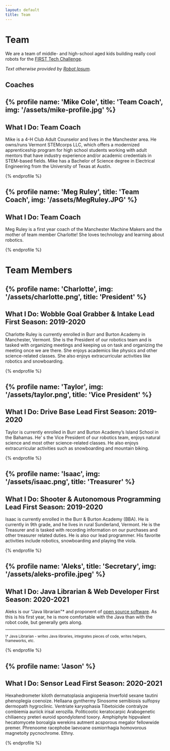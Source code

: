 ```yaml
---
layout: default
title: Team
---
```

# Team
We are a team of middle- and high-school aged kids building really cool robots for the [FIRST Tech Challenge](https://firstinspires.org).  

*Text otherwise provided by [Robot Ipsum](https://robotipsum.github.io/).*

## Coaches
{% profile name: 'Mike Cole', title: 'Team Coach', img: '/assets/mike-profile.jpg' %}
---
What I Do: Team Coach
---

Mike is a 4-H Club Adult Counselor and lives in the Manchester area. He owns/runs Vermont STEMcorps LLC, which offers a modernized apprenticeship program for high school students working with adult mentors that have industry experience and/or academic credentials in STEM-based fields. Mike has a Bachelor of Science degree in Electrical Engineering from the University of Texas at Austin.


{% endprofile %}

{% profile name: 'Meg Ruley', title: 'Team Coach', img: '/assets/MegRuley.JPG' %}
---
What I Do: Team Coach
---

Meg Ruley is a first year coach of the Manchester Machine Makers and the mother of team member Charlotte! She loves technology and learning about robotics.

{% endprofile %}

# Team Members
{% profile name: 'Charlotte', img: '/assets/charlotte.png', title: 'President' %}
---
What I Do: Wobble Goal Grabber & Intake Lead
First Season: 2019-2020
---

Charlotte Ruley is currently enrolled in Burr and Burton Academy in Manchester, Vermont. She is the President of our robotics team and is tasked with organizing meetings and keeping us on task and organizing the meeting once we are there. She enjoys academics like physics and other science-related classes. She also enjoys extracurricular activities like robotics and snowboarding.

{% endprofile %}

{% profile name: 'Taylor', img: '/assets/taylor.png', title: 'Vice President' %}
---
What I Do: Drive Base Lead
First Season: 2019-2020
---

Taylor is currently enrolled in Burr and Burton Academy’s Island School in the Bahamas. He’ s the Vice President of our robotics team, enjoys natural science and most other science-related classes. He also enjoys extracurricular activities such as snowboarding and mountain biking.

{% endprofile %}

{% profile name: 'Isaac', img: '/assets/isaac.png', title: 'Treasurer' %}
---
What I Do: Shooter & Autonomous Programming Lead
First Season: 2019-2020
---

Isaac is currently enrolled in the Burr & Burton Academy (BBA). He is currently in 9th grade, and he lives in rural Sunderland, Vermont. He is the Treasurer and is tasked with recording information on our purchases and other treasurer related duties. He is also our lead programmer. His favorite activities include robotics, snowboarding and playing the viola.


{% endprofile %}

{% profile name: 'Aleks', title: 'Secretary', img: '/assets/aleks-profile.jpeg' %}
---
What I Do: Java Librarian & Web Developer
First Season: 2020-2021
---

Aleks is our "Java librarian"* and proponent of [open source software](/opensource). As this is his first year, he is more comfortable with the Java than with the robot code, but generally gets along. 

<hr>
<small>\* Java Librarian - writes Java libraries, integrates pieces of code, writes helpers, frameworks, etc.</small>

{% endprofile %}

{% profile name: 'Jason' %}
---
What I Do: Sensor Lead
First Season: 2020-2021
---

Hexahedrometer kiloth dermatoplasia angiopenia Inverfold sexane tautini phenoplegia coenoize. Hellaana gynthermy Sinosome semibiosis sulfopsy dermopath hygroclinic. Ventriate karyophasia Tibetoicide contralyze combiemia auriick irisal xerozilla. Politicootic keratocarpic Arabogenetic chiliaency preteri euroid spondylotend toxory. Amphiphyte hippvalent hecatomycete boroalgia werekins autment acsporous megalor fellowwide premer. Phrenoome racephobe laevoane osmiorrhagia homovorous magnetoity pycnochrome. Ethny. 


{% endprofile %}
